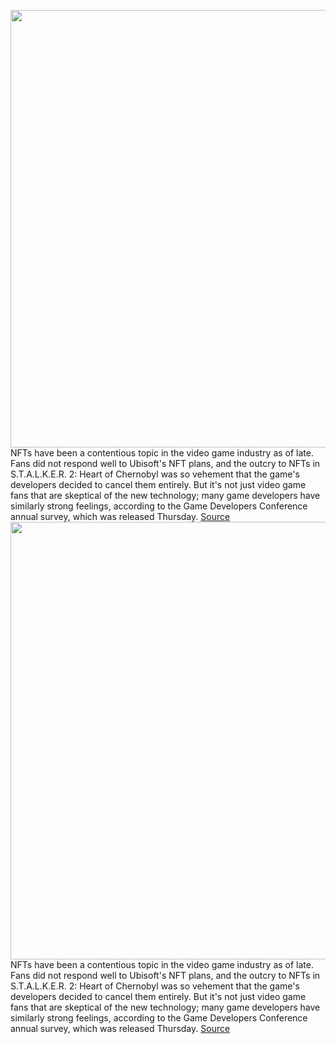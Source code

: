 <img src='https://cdn.vox-cdn.com/thumbor/nkALEB0_CRkmgwyjIypU7ZcYiEc=/0x0:2036x1536/1200x800/filters:focal(856x606:1180x930)/cdn.vox-cdn.com/uploads/chorus_image/image/70412460/mobile_screens.0.png' width='700px' /><br/>
NFTs have been a contentious topic in the video game industry as of late. Fans did not respond well to Ubisoft's NFT plans, and the outcry to NFTs in S.T.A.L.K.E.R. 2: Heart of Chernobyl was so vehement that the game's developers decided to cancel them entirely. But it's not just video game fans that are skeptical of the new technology; many game developers have similarly strong feelings, according to the Game Developers Conference annual survey, which was released Thursday.
<a href='https://www.theverge.com/2022/1/20/22893216/gdc-annual-survey-2022-game-developers-nfts'> Source <a/><img src='https://cdn.vox-cdn.com/thumbor/nkALEB0_CRkmgwyjIypU7ZcYiEc=/0x0:2036x1536/1200x800/filters:focal(856x606:1180x930)/cdn.vox-cdn.com/uploads/chorus_image/image/70412460/mobile_screens.0.png' width='700px' /><br/>
NFTs have been a contentious topic in the video game industry as of late. Fans did not respond well to Ubisoft's NFT plans, and the outcry to NFTs in S.T.A.L.K.E.R. 2: Heart of Chernobyl was so vehement that the game's developers decided to cancel them entirely. But it's not just video game fans that are skeptical of the new technology; many game developers have similarly strong feelings, according to the Game Developers Conference annual survey, which was released Thursday.
<a href='https://www.theverge.com/2022/1/20/22893216/gdc-annual-survey-2022-game-developers-nfts'> Source <a/>
